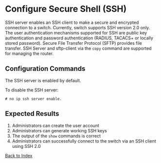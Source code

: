 
# Configure Secure Shell (SSH)

SSH server enables an SSH client to make a secure and encrypted connection to a switch. Currently, switch supports SSH version 2.0 only. The user authentication mechanisms supported for SSH are public key authentication and password authentication (RADIUS, TACACS+ or locally stored password). Secure File Transfer Protocol (SFTP) provides file transfer. SSH Server and sftp-client via the `copy` command are supported for managing the router.

## Configuration Commands

The SSH server is enabled by default.

To disable the SSH server:  

```
# no ip ssh server enable.
```

## Expected Results

1. Administrators can create the user account
2. Administrators can generate working SSH keys
3. The output of the `show` commands is correct
4. Administrators can successfully connect to the switch via an SSH client using SSH 2.0

[Back to Index](index.md)

